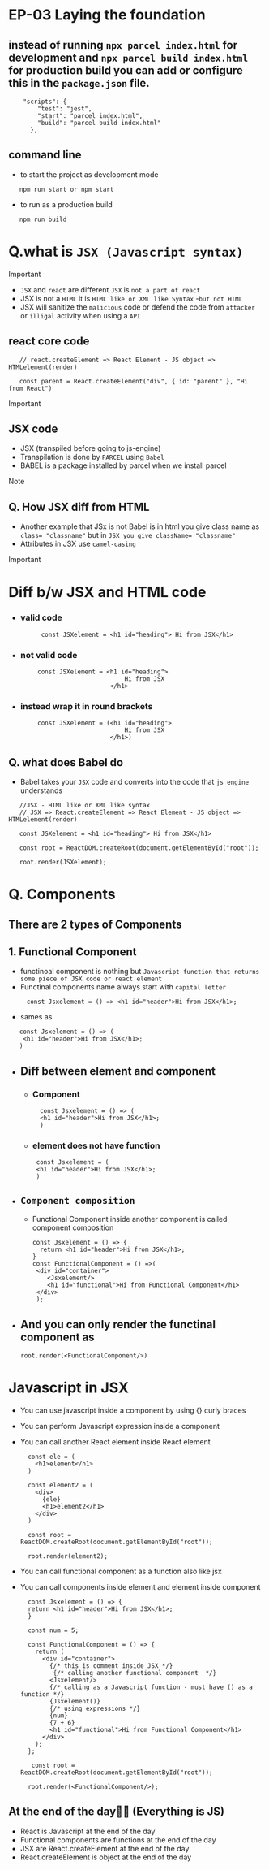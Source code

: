 # EP-03 Laying the foundation

## instead of running ``npx parcel index.html`` for development and ``npx parcel build index.html``  for production build you can add or configure this in the ``package.json`` file.

```
    "scripts": {
        "test": "jest",
        "start": "parcel index.html",
        "build": "parcel build index.html"
      },
```
## command line

  - to start the project as development mode
```
   npm run start or npm start
```

   - to run as a production build
```
   npm run build
```

# Q.what is ``JSX (Javascript syntax)``

>[!IMPORTANT]
> - ``JSX`` and ``react`` are different ``JSX`` is ``not a part of react`` 
> - JSX is not a ``HTML``  it is ``HTML like or XML like Syntax`` -``but not HTML``
> - JSX will sanitize the ``malicious`` code or defend the code from ``attacker`` or ``illigal`` activity when using a ``API``
>
> ## react core code 
>```
>    // react.createElement => React Element - JS object => HTMLelement(render)
>
>    const parent = React.createElement("div", { id: "parent" }, "Hi from React")
>```


>[!IMPORTANT]
> ## JSX code
>    - JSX (transpiled before going to js-engine)
>    - Transpilation is done by ``PARCEL`` using ``Babel``
>    - BABEL is a package installed by parcel when we install parcel

>[!NOTE]
> ## Q. How JSX diff from HTML
>    - Another example that JSx is not Babel is in html you give class name as ``class= "classname"`` but in ``JSX you give className= "classname" ``
>    - Attributes in JSX use ``camel-casing``

>[!IMPORTANT]
># Diff b/w JSX and HTML code
> - ### valid code
> ```
>          const JSXelement = <h1 id="heading"> Hi from JSX</h1>
>```
> - ### not valid code
>```
>         const JSXelement = <h1 id="heading"> 
>                                 Hi from JSX
>                             </h1>
>```
> - ### instead wrap it in round brackets
>```
>         const JSXelement = (<h1 id="heading"> 
>                                 Hi from JSX
>                             </h1>)
>```


## Q. what does Babel do 
   - Babel takes your ``JSX`` code and converts into the code that ``js engine`` understands
```
   //JSX - HTML like or XML like syntax
   // JSX => React.createElement => React Element - JS object => HTMLelement(render)

   const JSXelement = <h1 id="heading"> Hi from JSX</h1>
   
   const root = ReactDOM.createRoot(document.getElementById("root"));
   
   root.render(JSXelement);
```

# Q. Components
## There are 2 types of Components 

## 1. Functional Component

   - functinoal component is nothing but ``Javascript function that returns some piece of JSX code or react element``
   - Functinal components name always start with ``capital letter``

```
     const Jsxelement = () => <h1 id="header">Hi from JSX</h1>;
```
  - sames as 
```
   const Jsxelement = () => (
    <h1 id="header">Hi from JSX</h1>;
   )   
```
  - ## Diff between element and component
     - ### Component
       ```
         const Jsxelement = () => (
         <h1 id="header">Hi from JSX</h1>;
         ) 
       ```
    - ### element does not have function
       ```
        const Jsxelement = (
        <h1 id="header">Hi from JSX</h1>;
        ) 
       ```


 - ## ``Component composition``
    - Functional Component inside another component is called component composition
      ```
      const Jsxelement = () => {
        return <h1 id="header">Hi from JSX</h1>;
      }
      const FunctionalComponent = () =>(
       <div id="container">
          <Jsxelement/>
          <h1 id="functional">Hi from Functional Component</h1>
       </div>
       );
      ```
 - ## And you can only render the functinal component as
      ```
      root.render(<FunctionalComponent/>)
      ```

# Javascript in JSX

  - You can use javascript inside a component by using {} curly braces
  - You can perform Javascript expression inside a component
  - You can call another React element inside React element
    ```
      const ele = (
        <h1>element</h1>
      )
      
      const element2 = (
        <div>
          {ele}
          <h1>element2</h1>
        </div>
      ) 
      
      const root = ReactDOM.createRoot(document.getElementById("root"));
      
      root.render(element2);
    ```

  - You can call functional component as a function also like jsx
  - You can call components inside element and element inside component 

    ```
      const Jsxelement = () => {
      return <h1 id="header">Hi from JSX</h1>;
      }
      
      const num = 5;
      
      const FunctionalComponent = () => {
        return (
          <div id="container">
            {/* this is comment inside JSX */}
             {/* calling another functional component  */}
            <Jsxelement/>
            {/* calling as a Javascript function - must have () as a function */}
            {Jsxelement()}
            {/* using expressions */}
            {num}
            {7 + 6}
            <h1 id="functional">Hi from Functional Component</h1>
          </div>
        );
      };

       const root = ReactDOM.createRoot(document.getElementById("root"));
      
      root.render(<FunctionalComponent/>);
    ```
## At the end of the day🧨🤯 (Everything is JS)
   
   - React is Javascript at the end of the day
   - Functional components are functions at the end of the day
   - JSX are React.createElement at the end of the day
   - React.createElement is object at the end of the day